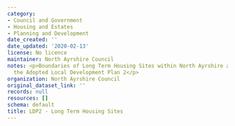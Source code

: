 ```yaml
---
category:
- Council and Government
- Housing and Estates
- Planning and Development
date_created: ''
date_updated: '2020-02-13'
license: No licence
maintainer: North Ayrshire Council
notes: <p>Boundaries of Long Term Housing Sites within North Ayrshire as set out in
  the Adopted Local Development Plan 2</p>
organization: North Ayrshire Council
original_dataset_link: ''
records: null
resources: []
schema: default
title: LDP2 - Long Term Housing Sites
---
```

